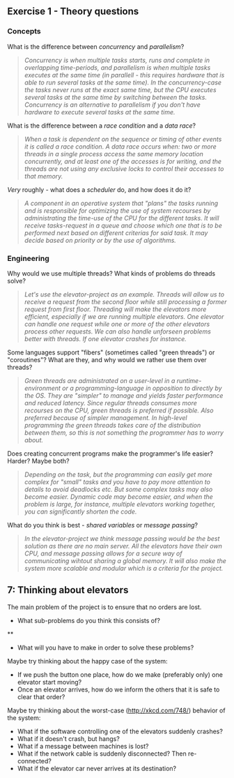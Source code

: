 Exercise 1 - Theory questions
-----------------------------

### Concepts

What is the difference between *concurrency* and *parallelism*?
> *Concurrency is when multiple tasks starts, runs and complete in overlapping time-periods, and parallelism is when multiple tasks executes at the same time (in parallell - this requires hardware that is able to run several tasks at the same time). In the concurrency-case the tasks never runs at the exact same time, but the CPU executes several tasks at the same time by switching between the tasks. Concurrency is an alternative to parallelism if you don't have hardware to execute several tasks at the same time.*

What is the difference between a *race condition* and a *data race*? 
> *When a task is dependent on the sequence or timing of other events it is called a race condition. A data race occurs when: two or more threads in a single process access the same memory location concurrently, and at least one of the accesses is for writing, and the threads are not using any exclusive locks to control their accesses to that memory.* 
 
*Very* roughly - what does a *scheduler* do, and how does it do it?
> *A component in an operative system that "plans" the tasks running and is responsible for optimizing the use of system recourses by administrating the time-use of the CPU for the different tasks. It will receive tasks-request in a queue and choose which one that is to be performed next based on different criterias for said task. It may decide based on priority or by the use of algorithms.* 


### Engineering

Why would we use multiple threads? What kinds of problems do threads solve?
> *Let's use the elevator-project as an example. Threads will allow us to receive a request from the second floor while still processing a former request from first floor. Threading will make the elevators more efficient, especially if we are running multiple elevators. One elevator can handle one request while one or more of the other elevators process other requests. We can also handle unforseen problems better with threads. If one elevator crashes for instance.*

Some languages support "fibers" (sometimes called "green threads") or "coroutines"? What are they, and why would we rather use them over threads?
> *Green threads are administrated on a user-level in a runtime-environment or a programming-language in opposition to directly by the OS. They are "simpler" to manage and yields faster performance and reduced latency. Since regular threads consumes more recourses on the CPU, green threads is preferred if possible. Also preferred because of simpler management. In high-level programming the green threads takes care of the distribution between them, so this is not something the programmer has to worry about.*

Does creating concurrent programs make the programmer's life easier? Harder? Maybe both?
> *Depending on the task, but the programming can easily get more complex for "small" tasks and you have to pay more attention to details to avoid deadlocks etc. But some complex tasks may also become easier. Dynamic code may become easier, and when the problem is large, for instance, multiple elevators working together, you can significantly shorten the code.*

What do you think is best - *shared variables* or *message passing*?
> *In the elevator-project we think message passing would be the best solution as there are no main server. All the elevators have their own CPU, and message passing allows for a secure way of communicating wihtout sharing a global memory. It will also make the system more scalable and modular which is a criteria for the project.*

7: Thinking about elevators
---------------------------

The main problem of the project is to ensure that no orders are lost. 
 - What sub-problems do you think this consists of?

 **
 - What will you have to make in order to solve these problems?

Maybe try thinking about the happy case of the system:
 - If we push the button one place, how do we make (preferably only) one elevator start moving?
 - Once an elevator arrives, how do we inform the others that it is safe to clear that order?

Maybe try thinking about the worst-case (http://xkcd.com/748/) behavior of the system:
 - What if the software controlling one of the elevators suddenly crashes?
 - What if it doesn't crash, but hangs?
 - What if a message between machines is lost?
 - What if the network cable is suddenly disconnected? Then re-connected?
 - What if the elevator car never arrives at its destination?

